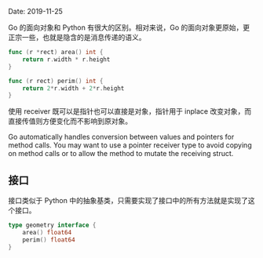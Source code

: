 Date: 2019-11-25

Go 的面向对象和 Python 有很大的区别。相对来说，Go 的面向对象更原始，更正宗一些，也就是隐含的是消息传递的语义。

```go
func (r *rect) area() int {
    return r.width * r.height
}

func (r rect) perim() int {
    return 2*r.width + 2*r.height
}
```

使用 receiver 既可以是指针也可以直接是对象，指针用于 inplace 改变对象，而直接传值则方便变化而不影响到原对象。

Go automatically handles conversion between values and pointers for method calls. You may want to use a pointer receiver type to avoid copying on method calls or to allow the method to mutate the receiving struct.

## 接口

接口类似于 Python 中的抽象基类，只需要实现了接口中的所有方法就是实现了这个接口。

```go
type geometry interface {
    area() float64
    perim() float64
}
```


